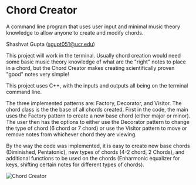 # Chord Creator

A command line program that uses user input and minimal music theory knowledge to allow anyone to create and modify chords.

Shashvat Gupta (sgupt051@ucr.edu)


This project will work in the terminal. Usually chord creation would need some basic music theory 
knowledge of what are the "right" notes to place in a chord, but the Chord Creator makes creating 
scientifically proven "good" notes very simple!

This project uses C++, with the inputs and outputs all being on the terminal command line.



The three implemented patterns are: Factory, Decorator, and Visitor. The chord class is the the base of all chords created. First in the code, the main uses the Factory pattern to create a new base chord (either major or minor). The user then has the options to either use the Decorator pattern to change the type of chord (6 chord or 7 chord) or use the Visitor pattern to move or remove notes from whichever chord they are viewing.

By the way the code was implemented, it is easy to create new base chords (Diminished, Pentatonic), new types of chords (4-2 chord, 2 Chords), and additional functions to be used on the chords (Enharmonic equalizer for keys, shifting certain notes for different types of chords).

![Chord Creator](https://user-images.githubusercontent.com/45471982/84136672-7a7dad00-aa00-11ea-9043-f8359d40741a.png)
